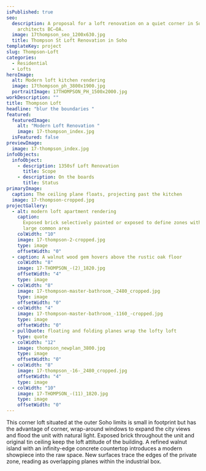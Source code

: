 ```yaml
---
isPublished: true
seo:
  description: A proposal for a loft renovation on a quiet corner in Soho NYC by
    architects BC—OA.
  image: 17thompson_seo_1200x630.jpg
  title: Thompson St Loft Renovation in Soho
templateKey: project
slug: Thompson-Loft
categories:
  - Residential
  - Lofts
heroImage:
  alt: Modern loft kitchen rendering
  image: 17thompson_ph_3800x1900.jpg
  portraitImage: 17THOMPSON_PH_1500x2000.jpg
workDescription: ""
title: Thompson Loft
headline: "blur the boundaries "
featured:
  featuredImage:
    alt: "Modern Loft Renovation "
    image: 17-thompson_index.jpg
  isFeatured: false
previewImage:
  image: 17-thompson_index.jpg
infoObjects:
  infoObject:
    - description: 1350sf Loft Renovation
      title: Scope
    - description: On the boards
      title: Status
primaryImage:
  caption: The ceiling plane floats, projecting past the kitchen
  image: 17-thompson-cropped.jpg
projectGallery:
  - alt: modern loft apartment rendering
    caption:
      Exposed brick selectively painted or exposed to define zones within the
      large common area
    colWidth: "10"
    image: 17-thompson-2-cropped.jpg
    type: image
    offsetWidth: "0"
  - caption: A walnut wood gem hovers above the rustic oak floor
    colWidth: "8"
    image: 17-THOMPSON_-(2)_1820.jpg
    offsetWidth: "4"
    type: image
  - colWidth: "8"
    image: 17-thompson-master-bathroom_-2480_cropped.jpg
    type: image
    offsetWidth: "0"
  - colWidth: "4"
    image: 17-thompson-master-bathroom_-1160_-cropped.jpg
    type: image
    offsetWidth: "0"
  - pullQuote: floating and folding planes wrap the lofty loft
    type: quote
  - colWidth: "12"
    image: thompson_newplan_3800.jpg
    type: image
    offsetWidth: "0"
  - colWidth: "8"
    image: 17-thompson_-16-_2480_cropped.jpg
    offsetWidth: "4"
    type: image
  - colWidth: "10"
    image: 17-THOMPSON_-(11)_1820.jpg
    type: image
    offsetWidth: "0"
---
```


This corner loft situated at the outer Soho limits is small in footprint but has the advantage of corner, wrap-around windows to expand the city views and flood the unit with natural light. Exposed brick throughout the unit and original tin ceiling keep the loft attitude of the building. A refined walnut island with an infinity-edge concrete countertop introduces a modern showpiece into the raw space. New surfaces trace the edges of the private zone, reading as overlapping planes within the industrial box.

